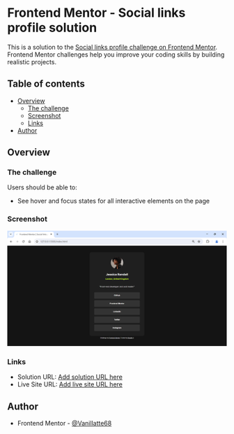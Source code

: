 # Frontend Mentor - Social links profile solution

This is a solution to the [Social links profile challenge on Frontend Mentor](https://www.frontendmentor.io/challenges/social-links-profile-UG32l9m6dQ). Frontend Mentor challenges help you improve your coding skills by building realistic projects.

## Table of contents

- [Overview](#overview)
  - [The challenge](#the-challenge)
  - [Screenshot](#screenshot)
  - [Links](#links)
- [Author](#author)

## Overview

### The challenge

Users should be able to:

- See hover and focus states for all interactive elements on the page

### Screenshot

![](./screenshot.png)

### Links

- Solution URL: [Add solution URL here](https://www.frontendmentor.io/solutions/social-links-profile-html-css-do79dZ2-7b)
- Live Site URL: [Add live site URL here](https://vanillatte68.github.io/social-links-profile/)

## Author

- Frontend Mentor - [@Vanillatte68](https://www.frontendmentor.io/profile/vanillatte68)
